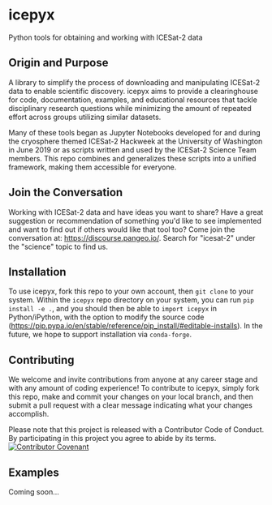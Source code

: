 # icepyx
Python tools for obtaining and working with ICESat-2 data

## Origin and Purpose
A library to simplify the process of downloading and manipulating ICESat-2 data to enable scientific discovery. icepyx aims to provide a clearinghouse for code, documentation, examples, and educational resources that tackle disciplinary research questions while minimizing the amount of repeated effort across groups utilizing similar datasets.

Many of these tools began as Jupyter Notebooks developed for and during the cryosphere themed ICESat-2 Hackweek at the University of Washington in June 2019 or as scripts written and used by the ICESat-2 Science Team members. This repo combines and generalizes these scripts into a unified framework, making them accessible for everyone.

## Join the Conversation

Working with ICESat-2 data and have ideas you want to share? Have a great suggestion or recommendation of something you'd like to see implemented and want to find out if others would like that tool too? Come join the conversation at: https://discourse.pangeo.io/. Search for "icesat-2" under the "science" topic to find us.

## Installation

To use icepyx, fork this repo to your own account, then `git clone` to your system. Within the `icepyx` repo directory on your system, you can run `pip install -e .`, and you should then be able to `import icepyx` in Python/iPython, with the option to modify the source code (https://pip.pypa.io/en/stable/reference/pip_install/#editable-installs). In the future, we hope to support installation via `conda-forge`.

## Contributing

We welcome and invite contributions from anyone at any career stage and with any amount of coding experience! To contribute to icepyx, simply fork this repo, make and commit your changes on your local branch, and then submit a pull request with a clear message indicating what your changes accomplish.

Please note that this project is released with a Contributor Code of Conduct. By participating in this project you agree to abide by its terms.
[![Contributor Covenant](https://img.shields.io/badge/Contributor%20Covenant-v2.0%20adopted-ff69b4.svg)](code_of_conduct.md)

## Examples

Coming soon...
